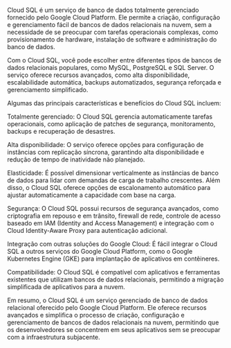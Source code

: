 Cloud SQL é um serviço de banco de dados totalmente gerenciado fornecido pelo Google Cloud Platform. Ele permite a criação, configuração e gerenciamento fácil de bancos de dados relacionais na nuvem, sem a necessidade de se preocupar com tarefas operacionais complexas, como provisionamento de hardware, instalação de software e administração do banco de dados.

Com o Cloud SQL, você pode escolher entre diferentes tipos de bancos de dados relacionais populares, como MySQL, PostgreSQL e SQL Server. O serviço oferece recursos avançados, como alta disponibilidade, escalabilidade automática, backups automatizados, segurança reforçada e gerenciamento simplificado.

Algumas das principais características e benefícios do Cloud SQL incluem:

Totalmente gerenciado: O Cloud SQL gerencia automaticamente tarefas operacionais, como aplicação de patches de segurança, monitoramento, backups e recuperação de desastres.

Alta disponibilidade: O serviço oferece opções para configuração de instâncias com replicação síncrona, garantindo alta disponibilidade e redução de tempo de inatividade não planejado.

Elasticidade: É possível dimensionar verticalmente as instâncias de banco de dados para lidar com demandas de carga de trabalho crescentes. Além disso, o Cloud SQL oferece opções de escalonamento automático para ajustar automaticamente a capacidade com base na carga.

Segurança: O Cloud SQL possui recursos de segurança avançados, como criptografia em repouso e em trânsito, firewall de rede, controle de acesso baseado em IAM (Identity and Access Management) e integração com o Cloud Identity-Aware Proxy para autenticação adicional.

Integração com outras soluções do Google Cloud: É fácil integrar o Cloud SQL a outros serviços do Google Cloud Platform, como o Google Kubernetes Engine (GKE) para implantação de aplicativos em contêineres.

Compatibilidade: O Cloud SQL é compatível com aplicativos e ferramentas existentes que utilizam bancos de dados relacionais, permitindo a migração simplificada de aplicativos para a nuvem.

Em resumo, o Cloud SQL é um serviço gerenciado de banco de dados relacional oferecido pelo Google Cloud Platform. Ele oferece recursos avançados e simplifica o processo de criação, configuração e gerenciamento de bancos de dados relacionais na nuvem, permitindo que os desenvolvedores se concentrem em seus aplicativos sem se preocupar com a infraestrutura subjacente.